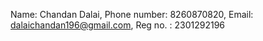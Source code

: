Name: Chandan Dalai, Phone number: 8260870820, Email: dalaichandan196@gmail.com, Reg no. : 2301292196